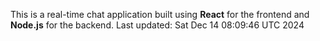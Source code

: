 This is a real-time chat application built using **React** for the frontend and **Node.js** for the backend.
Last updated: Sat Dec 14 08:09:46 UTC 2024
